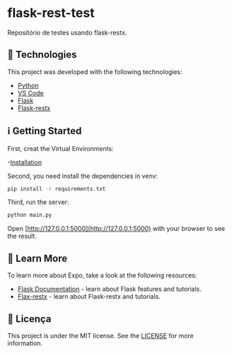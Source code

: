 # flask-rest-test
 Repositório de testes usando flask-restx.
 
## :rocket: Technologies

This project was developed with the following technologies:


- [Python](https://www.python.org/)
- [VS Code](https://code.visualstudio.com/)
- [Flask](https://flask.palletsprojects.com/en/2.0.x/)
- [Flask-restx](https://flask-restx.readthedocs.io/en/latest/)


## :information_source: Getting Started

First, creat the Virtual Environments:

-[Installation](https://flask.palletsprojects.com/en/2.0.x/installation/)

Second, you need install the dependencies in venv:

```bash
pip install -r requirements.txt
```

Third, run the server:

```bash
python main.py
```

Open [http://127.0.0.1:5000](http://127.0.0.1:5000) with your browser to see the result.



## :bookmark: Learn More

To learn more about Expo, take a look at the following resources:

- [Flask Documentation](https://flask.palletsprojects.com/en/2.0.x/) - learn about Flask features and tutorials.
- [Flax-restx](https://flask-restx.readthedocs.io/en/latest/) - learn about Flask-restx and tutorials.

## :memo: Licença
This project is under the MIT license. See the [LICENSE](https://github.com/cesarzxk/flask-rest-test/blob/main/LICENSE) for more information.


